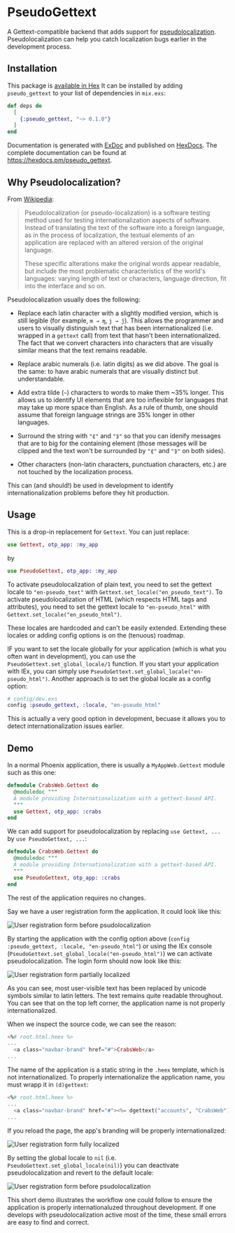 # PseudoGettext

A Gettext-compatible backend that adds support for
[pseudolocalization](https://en.wikipedia.org/wiki/Pseudolocalization).
Pseudolocalization can help you catch localization bugs earlier in the development process.

## Installation

This package is [available in Hex](https://hex.pm/docs/publish)
It can be installed by adding `pseudo_gettext` to your list of dependencies
in `mix.exs`:

```elixir
def deps do
  [
    {:pseudo_gettext, "~> 0.1.0"}
  ]
end
```

Documentation is generated with [ExDoc](https://github.com/elixir-lang/ex_doc)
and published on [HexDocs](https://hexdocs.pm).
The complete documentation can be found at <https://hexdocs.pm/pseudo_gettext>.

## Why Pseudolocalization?

From [Wikipedia](https://en.wikipedia.org/wiki/Pseudolocalization):
  
> Pseudolocalization (or pseudo-localization) is a software testing method
> used for testing internationalization aspects of software.
> Instead of translating the text of the software into a foreign language,
> as in the process of localization, the textual elements of an application
> are replaced with an altered version of the original language.
>
> These specific alterations make the original words appear readable,
> but include the most problematic characteristics of the world's languages:
> varying length of text or characters, language direction,
> fit into the interface and so on.

Pseudolocalization usually does the following:

  * Replace each latin character with a slightly modified version,
    which is still legible (for example, `m → ɱ`, `j → ǰ`). This allows
    the programmer and users to visually distinguish text that has been
    internationalized (i.e. wrapped in a `gettext` call) from text that
    hasn't been internationalized. The fact that we convert characters
    into characters that are visually similar means that the text remains
    readable.
  
  * Replace arabic numerals (i.e. latin digits) as we did above.
    The goal is the same: to have arabic numerals that are visually
    distinct but understandable.
  
  * Add extra tilde (`~`) characters to words to make them ~35% longer.
    This allows us to identify UI elements that are too inflexible for
    languages that may take up more space than English.
    As a rule of thumb, one should assume that foreign language strings
    are 35% longer in other languages.
    
  * Surround the string with `"⟪"` and `"⟫"` so that you can idenify messages
    that are to big for the containing element (those messages will be clipped
    and the text won't be surrounded by `"⟪"` and `"⟫"` on both sides).
    
  * Other characters (non-latin characters, punctuation characters, etc.)
    are not touched by the localization process.

This can (and should!) be used in development to identify internationalization
problems before they hit production.

## Usage

This is a drop-in replacement for `Gettext`.
You can just replace:

```elixir
use Gettext, otp_app: :my_app
```

by

```elixir
use PseudoGettext, otp_app: :my_app
```

To activate pseudolocalization of plain text, you need to set
the gettext locale to `"en-pseudo_text"` with `Gettext.set_locale("en_pseudo_text")`.
To activate pseudolocalization of HTML (which respects HTML tags and attributes),
you need to set the gettext locale to `"en-pseudo_html"` with `Gettext.set_locale("en_pseudo_html")`.

These locales are hardcoded and can't be easily extended.
Extending these locales or adding config options is on the (tenuous) roadmap.

IF you want to set the locale globally for your application (which is what you often want in development),
you can use the `PseudoGettext.set_global_locale/1` function.
If you start your application with IEx, you can simply use `PseudoGettext.set_global_locale("en-pseudo_html")`.
Another approach is to set the global locale as a config option:

```elixir
# config/dev.exs
config :pseudo_gettext, :locale, "en-pseudo_html"
```

This is actually a very good option in development, becuase it allows you to detect
internationalization issues earlier.

## Demo

In a normal Phoenix application, there is usually a `MyAppWeb.Gettext` module
such as this one:

```elixir
defmodule CrabsWeb.Gettext do
  @moduledoc """
  A module providing Internationalization with a gettext-based API.
  """
  use Gettext, otp_app: :crabs
end
```

We can add support for pseudolocalization by replacing `use Gettext, ...`
by `use PseudoGettext, ...`:

```elixir
defmodule CrabsWeb.Gettext do
  @moduledoc """
  A module providing Internationalization with a gettext-based API.
  """
  use PseudoGettext, otp_app: :crabs
end
```

The rest of the application requires no changes.

Say we have a user registration form the application.
It could look like this:

![User registration form before psudolocalization](assets/pseudo-gettext-registration-form-initial.png)

By starting the application with the config option above (`config :pseudo_gettext, :locale, "en-pseudo_html"`)
or using the IEx console (`PseudoGettext.set_global_locale("en-pseudo_html")`) we can activate
pseudolocalization. The login form should now look like this:

![User registration form partially localized](assets/pseudo-gettext-registration-form-partially-localized.png)

As you can see, most user-visible text has been replaced by unicode symbols
similar to latin letters. The text remains quite readable throughout.
You can see that on the top left corner, the application name is not properly
internationalized.

When we inspect the source code, we can see the reason:

```heex
<%# root.html.heex %>
...
  <a class="navbar-brand" href="#">CrabsWeb</a>
...
```

The name of the application is a static string in the `.heex` template,
which is not internationalized. To properly internationalize the application name,
you must wrapp it in `(d)gettext`:

```heex
<%# root.html.heex %>
...
  <a class="navbar-brand" href="#"><%= dgettext("accounts", "CrabsWeb") %></a>
...
```

If you reload the page, the app's branding will be properly internationalized:

![User registration form fully localized](assets/pseudo-gettext-registration-form-partially-localized.png)

By setting the global locale to `nil` (i.e. `PseudoGettext.set_global_locale(nil)`)
you can deactivate pseudolocalization and revert to the default locale:

![User registration form before psudolocalization](assets/pseudo-gettext-registration-form-initial.png)


This short demo illustrates the workflow one could follow to ensure the application
is properly internationaluzed throughout development. If one develops with pseudolocalization
active most of the time, these small errors are easy to find and correct.

